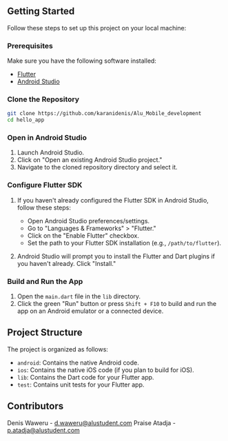## Getting Started

Follow these steps to set up this project on your local machine:

### Prerequisites

Make sure you have the following software installed:

- [Flutter](https://flutter.dev/docs/get-started/install)
- [Android Studio](https://developer.android.com/studio)

### Clone the Repository

```bash
git clone https://github.com/karanidenis/Alu_Mobile_development
cd hello_app
```

### Open in Android Studio

1. Launch Android Studio.
2. Click on "Open an existing Android Studio project."
3. Navigate to the cloned repository directory and select it.

### Configure Flutter SDK

1. If you haven't already configured the Flutter SDK in Android Studio, follow these steps:
   - Open Android Studio preferences/settings.
   - Go to "Languages & Frameworks" > "Flutter."
   - Click on the "Enable Flutter" checkbox.
   - Set the path to your Flutter SDK installation (e.g., `/path/to/flutter`).

2. Android Studio will prompt you to install the Flutter and Dart plugins if you haven't already. Click "Install."

### Build and Run the App

1. Open the `main.dart` file in the `lib` directory.
2. Click the green "Run" button or press `Shift + F10` to build and run the app on an Android emulator or a connected device.

## Project Structure

The project is organized as follows:

- `android`: Contains the native Android code.
- `ios`: Contains the native iOS code (if you plan to build for iOS).
- `lib`: Contains the Dart code for your Flutter app.
- `test`: Contains unit tests for your Flutter app.

## Contributors
Denis Waweru - d.waweru@alustudent.com
Praise Atadja - p.atadja@alustudent.com
